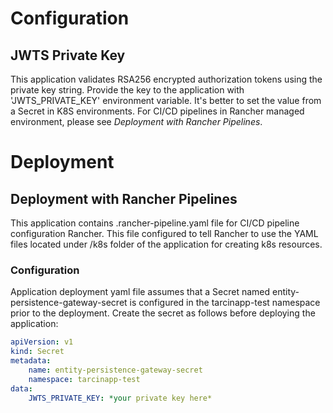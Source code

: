 # Configuration
## JWTS Private Key
This application validates RSA256 encrypted authorization tokens using the private key string. Provide the key to the application with 'JWTS_PRIVATE_KEY' environment variable. It's better to set the value from a Secret in K8S environments. For CI/CD pipelines in Rancher managed environment, please see *Deployment with Rancher Pipelines*.
# Deployment
## Deployment with Rancher Pipelines
This application contains .rancher-pipeline.yaml file for CI/CD pipeline configuration Rancher. This file configured to tell Rancher to use the YAML files located under /k8s folder of the application for creating k8s resources.
### Configuration
Application deployment yaml file assumes that a Secret named entity-persistence-gateway-secret is configured in the tarcinapp-test namespace prior to the deployment. Create the secret as follows before deploying the application:
```yaml
apiVersion: v1
kind: Secret
metadata:
    name: entity-persistence-gateway-secret
    namespace: tarcinapp-test
data:
    JWTS_PRIVATE_KEY: *your private key here*
```